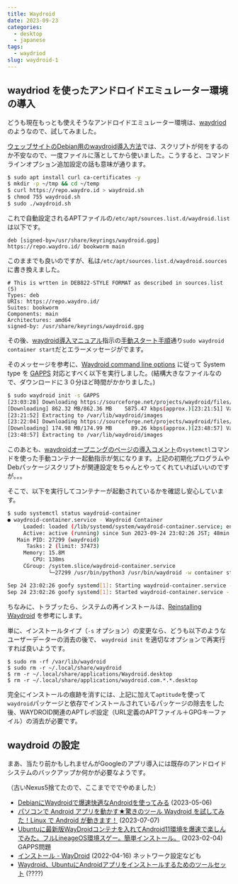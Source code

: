 ```yaml
---
title: Waydroid
date: 2023-09-23
categories:
  - desktop
  - japanese
tags:
  - waydriod
slug: waydroid-1
---
```


## waydriod を使ったアンドロイドエミュレーター環境の導入

どうも現在もっとも使えそうなアンドロイドエミュレーター環境は、[waydriod](https://waydro.id/)のようなので、試してみました。

[ウェッブサイトのDebian用のwaydroid導入方法](https://docs.waydro.id/usage/install-on-desktops#ubuntu-debian-and-derivatives)では、スクリプトが何をするのか不安なので、一度ファイルに落としてから使いました。こうすると、コマンドラインオプション追加設定の話も意味が通ります。

```sh
$ sudo apt install curl ca-certificates -y
$ mkdir -p ~/tmp && cd ~/temp
$ curl https://repo.waydro.id > waydroid.sh
$ chmod 755 waydroid.sh
$ sudo ./waydroid.sh
```

これで自動設定されるAPTファイルの`/etc/apt/sources.list.d/waydroid.list`は以下です。

```
deb [signed-by=/usr/share/keyrings/waydroid.gpg] https://repo.waydro.id/ bookworm main
```

このままでも良いのですが、私は`/etc/apt/sources.list.d/waydroid.sources`に書き換えました。

```
# This is wrtten in DEB822-STYLE FORMAT as described in sources.list (5)
Types: deb
URIs: https://repo.waydro.id/
Suites: bookworm
Components: main
Architectures: amd64
signed-by: /usr/share/keyrings/waydroid.gpg
```

その後、[waydroid導入マニュアル](https://docs.waydro.id/usage/install-on-desktops)指示の[手動スタート手順](https://docs.waydro.id/usage/install-on-desktops#manually-starting-waydroid)通り`sudo waydroid container start`だとエラーメッセージがでます。

そのメッセージを参考に、[Waydroid command line options](https://docs.waydro.id/usage/waydroid-command-line-options) に従って System type を [GAPPS](https://wiki.lineageos.org/gapps) 対応とすべく以下を実行しました。(結構大きなファイルなので、ダウンロードに３０分ほど時間がかかりました。)

```sh
$ sudo waydroid init -s GAPPS
[23:03:28] Downloading https://sourceforge.net/projects/waydroid/files/images/system/lineage/waydroid_x86_64/lineage-18.1-20230923-GAPPS-waydroid_x86_64-system.zip/download
[Downloading] 862.32 MB/862.36 MB    5875.47 kbps(approx.)[23:21:51] Validating system image
[23:21:52] Extracting to /var/lib/waydroid/images
[23:22:04] Downloading https://sourceforge.net/projects/waydroid/files/images/vendor/waydroid_x86_64/lineage-18.1-20230923-MAINLINE-waydroid_x86_64-vendor.zip/download
[Downloading] 174.98 MB/174.99 MB      89.26 kbps(approx.)[23:48:57] Validating vendor image
[23:48:57] Extracting to /var/lib/waydroid/images
```

このあとも、[waydroidオープニングのページの導入コメント](https://waydro.id/#install)の`systemctl`コマンドを使った手動コンテナー起動指示が気になります。上記の初期化プログラムやDebパッケージスクリプトが関連設定をちゃんとやってくれていればいいのですが。。。

そこで、以下を実行してコンテナーが起動されているかを確認し安心しています。

```sh
$ sudo systemctl status waydroid-container
● waydroid-container.service - Waydroid Container
     Loaded: loaded (/lib/systemd/system/waydroid-container.service; enabled; preset: enabled)
     Active: active (running) since Sun 2023-09-24 23:02:26 JST; 48min ago
   Main PID: 27299 (waydroid)
      Tasks: 2 (limit: 37473)
     Memory: 15.8M
        CPU: 138ms
     CGroup: /system.slice/waydroid-container.service
             └─27299 /usr/bin/python3 /usr/bin/waydroid -w container start

Sep 24 23:02:26 goofy systemd[1]: Starting waydroid-container.service - Waydroid Container...
Sep 24 23:02:26 goofy systemd[1]: Started waydroid-container.service - Waydroid Container.
```

ちなみに、トラブッたら、システムの再インストールは、[Reinstalling Waydroid](https://docs.waydro.id/usage/install-on-desktops#reinstalling-waydroid) を参考にします。

単に、インストールタイプ（`-s` オプション）の変更なら、どうも以下のようなユーザーデーターの消去の後で、 `waydroid init` を適切なオプションで再実行すれば良いようです。

```
$ sudo rm -rf /var/lib/waydroid
$ sudo rm -r ~/.local/share/waydroid
$ rm -r ~/.local/share/applications/Waydroid.desktop
$ rm -r ~/.local/share/applications/waydroid.com.*.*.desktop
```

完全にインストールの痕跡を消すには、上記に加えて`aptitude`を使って`waydroid`パッケージと依存でインストールされているパッケージの除去をした後、WAYDROID関連のAPTレポ設定（URL定義のAPTファイル＋GPGキーファイル）の消去が必要です。

## waydroid の設定

まあ、当たり前かもしれませんがGoogleのアプリ導入には既存のアンドロイドシステムのバックアップか何かが必要なようです。

（古いNexus5捨てたので、ここまでででやめました）

* [DebianにWaydroidで爆速快適なAndroidを使ってみる](https://webzoit.net/hp/it/internet/homepage/env/os/bsd_unix_linux/debian/etc/lineageos_based_android_using_waydroid_on_debian_amd64.html#best_choice_using_google_play_store_aurora_store) (2023-05-06)
* [パソコンで Android アプリを動かす★驚きのツール Waydroid を試してみた！Linux で Android が動きます！](https://pc-freedom.net/today_pc_story/waydroid-running-android-on-linux/) (2023-07-07)
* [Ubuntuに最新版WayDroidコンテナを入れてAndroid11環境を爆速で楽しんでみた。フルLineageOS環境スゲー。簡単インストール。](https://togetter.com/li/2069021) (2023-02-04) GAPPS問題
* [インストール - WayDroid](http://mochiuwiki.e2.valueserver.jp/index.php/%E3%82%A4%E3%83%B3%E3%82%B9%E3%83%88%E3%83%BC%E3%83%AB_-_WayDroid) (2022-04-16) ネットワーク設定なども
* [Waydroid、UbuntuにAndroidアプリをインストールするためのツールセット](https://ubunlog.com/ja/waydroid-un-conjunto-de-herramientas-para-tener-tus-apps-de-android-en-ubuntu/) (????)

<!-- vim: set sw=2 ai tw=150: -->
